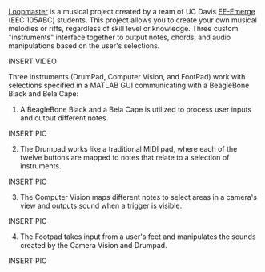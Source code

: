 [Loopmaster](https://neilkatahira.github.io/EE-Emerge-2020-Loopmaster/) is a musical project created by a team of UC Davis [EE-Emerge](https://www.ece.ucdavis.edu/ieee/home/ee-emerge/) (EEC 105ABC) students. This project allows you to create your own musical melodies or riffs, regardless of skill level or knowledge. Three custom "instruments" interface together to output notes, chords, and audio manipulations based on the user's selections.


INSERT VIDEO  

Three instruments (DrumPad, Computer Vision, and FootPad) work with selections specified in a MATLAB GUI communicating with a BeagleBone Black and Bela Cape:  

1. A BeagleBone Black and a Bela Cape is utilized to process user inputs and output different notes.  

 INSERT PIC  
 
 
2. The Drumpad works like a traditional MIDI pad, where each of the twelve buttons are mapped to notes that relate to a selection of instruments.  

 INSERT PIC  
 
 
3. The Computer Vision maps different notes to select areas in a camera's view and outputs sound when a trigger is visible.  

INSERT PIC  
 
 
4. The Footpad takes input from a user's feet and manipulates the sounds created by the Camera Vision and Drumpad.  
 
 INSERT PIC  
